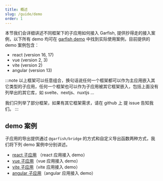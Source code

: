 ```yaml
---
title: 概述
slug: /guide/demo
order: 1
---
```


本节我们会详细讲述不同框架下的子应用如何接入 Garfish, 提供抄得走的接入案例，以下所有 demo 均可在 [garfish demo](https://github.com/modern-js-dev/garfish/tree/main/dev) 中找到实际使用案例，目前提供的 demo 案例包含：

- react (version 16, 17)
- vue (version 2, 3)
- vite (version 2)
- angular (version 13)

:::note
以上框架可以任意组合，换句话说任何一个框架都可以作为主应用嵌入其它类型的子应用，任何一个框架也可以作为子应用被其它框架嵌入，包括上面没有列举出的其它库，如 svelte、nextjs、nuxtjs ...

我们只列举了部分框架，如果有其它框架需求，请在 github 上 提 issue 告知我们。
:::

## demo 案例

子应用的导出提供通过 `@garfish/bridge` 的方式和自定义导出函数两种方式，我们将下列 demo 案例中分别讲述。

- [react 子应用](/guide/demo/react) （react 应用接入 demo）
- [vue 子应用](/guide/demo/vue)（vue 应用接入 demo）
- [vite 子应用](/guide/demo/vite)（vite 应用接入 demo）
- [angular 子应用](/guide/demo/angular)（angular 应用接入 demo）
